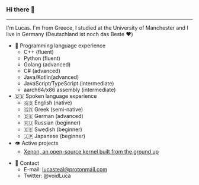 ### Hi there 👋
----------------------------
I'm Lucas. I'm from Greece, I studied at the University of Manchester and I live in Germany (Deutschland ist noch das Beste ❤️)

- 📝 Programming language experience
  - C++ (fluent)
  - Python (fluent)
  - Golang (advanced)
  - C# (advanced)
  - Java/Kotlin(advanced)
  - JavaScript/TypeScript (intermediate)
  - aarch64/x86 assembly (intermediate)
- 🇩🇪 Spoken language experience
  - 🇬🇧 English (native)
  - 🇬🇷 Greek (semi-native)
  - 🇩🇪 German (advanced)
  - 🇷🇺 Russian (beginner)
  - 🇸🇪 Swedish (beginner)
  - 🇯🇵 Japanese (beginner)
- 👁️ Active projects
  - [Xenon, an open-source kernel built from the ground up](https://github.com/elementalOS/xenon)
 <!-- - Nautilus, an independent implementation of Minecraft's network protocol -->
- 📨 Contact
  - E-mail: lucasteal@protonmail.com
  - Twitter: @voidLuca
